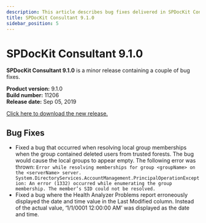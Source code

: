 ```yaml
---
description: This article describes bug fixes delivered in SPDocKit Consultant 9.1.0.
title: SPDocKit Consultant 9.1.0
sidebar_position: 5
---
```


# SPDocKit Consultant 9.1.0

**SPDocKit Consultant 9.1.0** is a minor release containing a couple of bug fixes.

**Product version:** 9.1.0  
**Build number:** 11206  
**Release date:** Sep 05, 2019

[Click here to download the new release.](https://www.syskit.com/products/spdockit/download/)

## Bug Fixes

* Fixed a bug that occurred when resolving local group memberships when the group contained deleted users from trusted forests. The bug would cause the local groups to appear empty.  The following error was thrown:  `Error while resolving memberships for group <groupName> on the <serverName> server. System.DirectoryServices.AccountManagement.PrincipalOperationException: An error (1332) occurred while enumerating the group membership. The member’s SID could not be resolved.`
* Fixed a bug where the Health Analyzer Problems report erroneously displayed the date and time value in the Last Modified column. Instead of the actual value, ‘1/1/0001 12:00:00 AM’ was displayed as the date and time.


